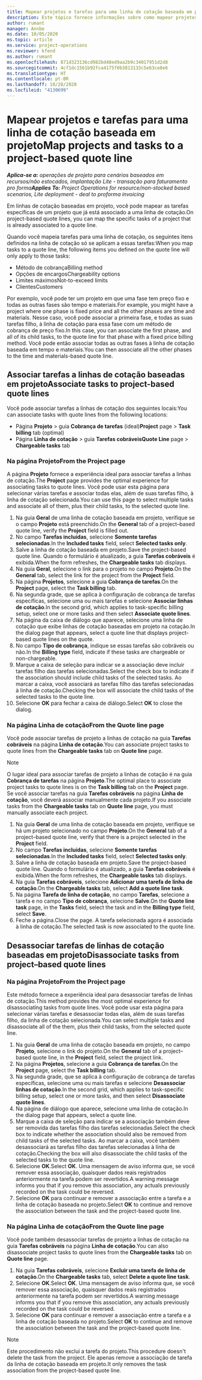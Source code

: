 ```yaml
---
title: Mapear projetos e tarefas para uma linha de cotação baseada em projeto
description: Este tópico fornece informações sobre como mapear projetos e tarefas para uma linha de tarefa baseada em projeto.
author: rumant
manager: Annbe
ms.date: 10/05/2020
ms.topic: article
ms.service: project-operations
ms.reviewer: kfend
ms.author: rumant
ms.openlocfilehash: 871d323136cd982bd48ed9aa2b9c34017951d2d8
ms.sourcegitcommit: 4cf1dc1561b92fca4175f0b3813133c5e63ce8e6
ms.translationtype: HT
ms.contentlocale: pt-BR
ms.lasthandoff: 10/28/2020
ms.locfileid: "4130699"
---
```

# <a name="map-projects-and-tasks-to-a-project-based-quote-line"></a><span data-ttu-id="a902f-103">Mapear projetos e tarefas para uma linha de cotação baseada em projeto</span><span class="sxs-lookup"><span data-stu-id="a902f-103">Map projects and tasks to a project-based quote line</span></span>

<span data-ttu-id="a902f-104">_**Aplica-se a:** operações de projeto para cenários baseados em recursos/não estocados, implantação Lite - transação para faturamento pro forma_</span><span class="sxs-lookup"><span data-stu-id="a902f-104">_**Applies To:** Project Operations for resource/non-stocked based scenarios, Lite deployment - deal to proforma invoicing_</span></span>

<span data-ttu-id="a902f-105">Em linhas de cotação baseadas em projeto, você pode mapear as tarefas específicas de um projeto que já está associado a uma linha de cotação.</span><span class="sxs-lookup"><span data-stu-id="a902f-105">On project-based quote lines, you can map the specific tasks of a project that is already associated to a quote line.</span></span>

<span data-ttu-id="a902f-106">Quando você mapeia tarefas para uma linha de cotação, os seguintes itens definidos na linha de cotação só se aplicam a essas tarefas:</span><span class="sxs-lookup"><span data-stu-id="a902f-106">When you map tasks to a quote line, the following items you defined on the quote line will only apply to those tasks:</span></span>

- <span data-ttu-id="a902f-107">Método de cobrança</span><span class="sxs-lookup"><span data-stu-id="a902f-107">Billing method</span></span>
- <span data-ttu-id="a902f-108">Opções de encargos</span><span class="sxs-lookup"><span data-stu-id="a902f-108">Chargeability options</span></span>
- <span data-ttu-id="a902f-109">Limites máximos</span><span class="sxs-lookup"><span data-stu-id="a902f-109">Not-to-exceed limits</span></span>
- <span data-ttu-id="a902f-110">Clientes</span><span class="sxs-lookup"><span data-stu-id="a902f-110">Customers</span></span>

<span data-ttu-id="a902f-111">Por exemplo, você pode ter um projeto em que uma fase tem preço fixo e todas as outras fases são tempo e materiais.</span><span class="sxs-lookup"><span data-stu-id="a902f-111">For example, you might have a project where one phase is fixed price and all the other phases are time and materials.</span></span> <span data-ttu-id="a902f-112">Nesse caso, você pode associar a primeira fase, e todas as suas tarefas filho, à linha de cotação para essa fase com um método de cobrança de preço fixo.</span><span class="sxs-lookup"><span data-stu-id="a902f-112">In this case, you can associate the first phase, and all of its child tasks, to the quote line for that phase with a fixed price billing method.</span></span> <span data-ttu-id="a902f-113">Você pode então associar todas as outras fases à linha de cotação baseada em tempo e materiais.</span><span class="sxs-lookup"><span data-stu-id="a902f-113">You can then associate all the other phases to the time and materials-based quote line.</span></span>

## <a name="associate-tasks-to-project-based-quote-lines"></a><span data-ttu-id="a902f-114">Associar tarefas a linhas de cotação baseadas em projeto</span><span class="sxs-lookup"><span data-stu-id="a902f-114">Associate tasks to project-based quote lines</span></span>

<span data-ttu-id="a902f-115">Você pode associar tarefas a linhas de cotação dos seguintes locais:</span><span class="sxs-lookup"><span data-stu-id="a902f-115">You can associate tasks with quote lines from the following locations:</span></span>

- <span data-ttu-id="a902f-116">Página **Projeto** > guia **Cobrança de tarefas** (ideal)</span><span class="sxs-lookup"><span data-stu-id="a902f-116">**Project** page > **Task billing** tab (optimal)</span></span>
- <span data-ttu-id="a902f-117">Página **Linha de cotação** > guia **Tarefas cobráveis**</span><span class="sxs-lookup"><span data-stu-id="a902f-117">**Quote Line** page > **Chargeable tasks** tab</span></span> 

### <a name="from-the-project-page"></a><span data-ttu-id="a902f-118">Na página Projeto</span><span class="sxs-lookup"><span data-stu-id="a902f-118">From the Project page</span></span>

<span data-ttu-id="a902f-119">A página **Projeto** fornece a experiência ideal para associar tarefas a linhas de cotação.</span><span class="sxs-lookup"><span data-stu-id="a902f-119">The **Project** page provides the optimal experience for associating tasks to quote lines.</span></span> <span data-ttu-id="a902f-120">Você pode usar esta página para selecionar várias tarefas e associar todas elas, além de suas tarefas filho, à linha de cotação selecionada.</span><span class="sxs-lookup"><span data-stu-id="a902f-120">You can use this page to select multiple tasks and associate all of them, plus their child tasks, to the selected quote line.</span></span>

1. <span data-ttu-id="a902f-121">Na guia **Geral** de uma linha de cotação baseada em projeto, verifique se o campo **Projeto** está preenchido.</span><span class="sxs-lookup"><span data-stu-id="a902f-121">On the **General** tab of a project–based quote line, verify the **Project** field is filled out.</span></span>
2. <span data-ttu-id="a902f-122">No campo **Tarefas incluídas**, selecione **Somente tarefas selecionadas**.</span><span class="sxs-lookup"><span data-stu-id="a902f-122">In the **Included tasks** field, select **Selected tasks only**.</span></span>
3. <span data-ttu-id="a902f-123">Salve a linha de cotação baseada em projeto.</span><span class="sxs-lookup"><span data-stu-id="a902f-123">Save the project-based quote line.</span></span> <span data-ttu-id="a902f-124">Quando o formulário é atualizado, a guia **Tarefas cobráveis** é exibida.</span><span class="sxs-lookup"><span data-stu-id="a902f-124">When the form refreshes, the **Chargeable tasks** tab displays.</span></span>
4. <span data-ttu-id="a902f-125">Na guia **Geral**, selecione o link para o projeto no campo **Projeto**.</span><span class="sxs-lookup"><span data-stu-id="a902f-125">On the **General** tab, select the link for the project from the **Project** field.</span></span>
5. <span data-ttu-id="a902f-126">Na página **Projetos**, selecione a guia **Cobrança de tarefas**.</span><span class="sxs-lookup"><span data-stu-id="a902f-126">On the **Project** page, select the **Task billing** tab.</span></span>
6. <span data-ttu-id="a902f-127">Na segunda grade, que se aplica à configuração de cobrança de tarefas específicas, selecione uma ou mais tarefas e selecione **Associar linhas de cotação**.</span><span class="sxs-lookup"><span data-stu-id="a902f-127">In the second grid, which applies to task-specific billing setup, select one or more tasks and then select **Associate quote lines**.</span></span>
7. <span data-ttu-id="a902f-128">Na página da caixa de diálogo que aparece, selecione uma linha de cotação que exibe linhas de cotação baseadas em projeto na cotação.</span><span class="sxs-lookup"><span data-stu-id="a902f-128">In the dialog page that appears, select a quote line that displays project-based quote lines on the quote.</span></span>
8. <span data-ttu-id="a902f-129">No campo **Tipo de cobrança**, indique se essas tarefas são cobráveis ou não.</span><span class="sxs-lookup"><span data-stu-id="a902f-129">In the **Billing type** field, indicate if these tasks are chargeable or non-chargeable.</span></span>
9. <span data-ttu-id="a902f-130">Marque a caixa de seleção para indicar se a associação deve incluir tarefas filho das tarefas selecionadas.</span><span class="sxs-lookup"><span data-stu-id="a902f-130">Select the check box to indicate if the association should include child tasks of the selected tasks.</span></span> <span data-ttu-id="a902f-131">Ao marcar a caixa, você associará as tarefas filho das tarefas selecionadas à linha de cotação.</span><span class="sxs-lookup"><span data-stu-id="a902f-131">Checking the box will associate the child tasks of the selected tasks to the quote line.</span></span>
10. <span data-ttu-id="a902f-132">Selecione **OK** para fechar a caixa de diálogo.</span><span class="sxs-lookup"><span data-stu-id="a902f-132">Select **OK** to close the dialog.</span></span>

### <a name="from-the-quote-line-page"></a><span data-ttu-id="a902f-133">Na página Linha de cotação</span><span class="sxs-lookup"><span data-stu-id="a902f-133">From the Quote line page</span></span>

<span data-ttu-id="a902f-134">Você pode associar tarefas de projeto a linhas de cotação na guia **Tarefas cobráveis** na página **Linha de cotação**.</span><span class="sxs-lookup"><span data-stu-id="a902f-134">You can associate project tasks to quote lines from the **Chargeable tasks** tab on **Quote line** page.</span></span>

>[!NOTE]
><span data-ttu-id="a902f-135">O lugar ideal para associar tarefas de projeto a linhas de cotação é na guia **Cobrança de tarefas** na página **Projeto**.</span><span class="sxs-lookup"><span data-stu-id="a902f-135">The optimal place to associate project tasks to quote lines is on the **Task billing** tab on the **Project** page.</span></span> <span data-ttu-id="a902f-136">Se você associar tarefas na guia **Tarefas cobráveis** na página **Linha de cotação**, você deverá associar manualmente cada projeto.</span><span class="sxs-lookup"><span data-stu-id="a902f-136">If you associate tasks from the **Chargeable tasks** tab on **Quote line** page, you must manually associate each project.</span></span>

1. <span data-ttu-id="a902f-137">Na guia **Geral** de uma linha de cotação baseada em projeto, verifique se há um projeto selecionado no campo **Projeto**.</span><span class="sxs-lookup"><span data-stu-id="a902f-137">On the **General** tab of a project–based quote line, verify that there is a project selected in the **Project** field.</span></span>
2. <span data-ttu-id="a902f-138">No campo **Tarefas incluídas**, selecione **Somente tarefas selecionadas**.</span><span class="sxs-lookup"><span data-stu-id="a902f-138">In the **Included tasks** field, select **Selected tasks only**.</span></span>
3. <span data-ttu-id="a902f-139">Salve a linha de cotação baseada em projeto.</span><span class="sxs-lookup"><span data-stu-id="a902f-139">Save the project-based quote line.</span></span> <span data-ttu-id="a902f-140">Quando o formulário é atualizado, a guia **Tarefas cobráveis** é exibida.</span><span class="sxs-lookup"><span data-stu-id="a902f-140">When the form refreshes, the **Chargeable tasks** tab displays.</span></span>
4. <span data-ttu-id="a902f-141">Na guia **Tarefas cobráveis**, selecione **Adicionar uma tarefa de linha de cotação**.</span><span class="sxs-lookup"><span data-stu-id="a902f-141">On the **Chargeable tasks** tab, select **Add a quote line task**.</span></span>
5. <span data-ttu-id="a902f-142">Na página **Tarefa de linha de cotação**, no campo **Tarefas**, selecione a tarefa e no campo **Tipo de cobrança**, selecione **Salve**.</span><span class="sxs-lookup"><span data-stu-id="a902f-142">On the **Quote line task** page, in the **Tasks** field, select the task and in the **Billing type** field, select **Save**.</span></span> 
6. <span data-ttu-id="a902f-143">Feche a página.</span><span class="sxs-lookup"><span data-stu-id="a902f-143">Close the page.</span></span> <span data-ttu-id="a902f-144">A tarefa selecionada agora é associada à linha de cotação.</span><span class="sxs-lookup"><span data-stu-id="a902f-144">The selected task is now associated to the quote line.</span></span>

## <a name="disassociate-tasks-from-projectbased-quote-lines"></a><span data-ttu-id="a902f-145">Desassociar tarefas de linhas de cotação baseadas em projeto</span><span class="sxs-lookup"><span data-stu-id="a902f-145">Disassociate tasks from project–based quote lines</span></span>

### <a name="from-the-project-page"></a><span data-ttu-id="a902f-146">Na página Projeto</span><span class="sxs-lookup"><span data-stu-id="a902f-146">From the Project page</span></span>

<span data-ttu-id="a902f-147">Este método fornece a experiência ideal para desassociar tarefas de linhas de cotação.</span><span class="sxs-lookup"><span data-stu-id="a902f-147">This method provides the most optimal experience for disassociating tasks from quote lines.</span></span> <span data-ttu-id="a902f-148">Você pode usar esta página para selecionar várias tarefas e desassociar todas elas, além de suas tarefas filho, da linha de cotação selecionada.</span><span class="sxs-lookup"><span data-stu-id="a902f-148">You can select multiple tasks and disassociate all of the them, plus their child tasks, from the selected quote line.</span></span>

1. <span data-ttu-id="a902f-149">Na guia **Geral** de uma linha de cotação baseada em projeto, no campo **Projeto**, selecione o link do projeto.</span><span class="sxs-lookup"><span data-stu-id="a902f-149">On the **General** tab of a project–based quote line, in the **Project** field, select the project link.</span></span>
2. <span data-ttu-id="a902f-150">Na página **Projetos**, selecione a guia **Cobrança de tarefas**.</span><span class="sxs-lookup"><span data-stu-id="a902f-150">On the **Project** page, select the **Task billing** tab.</span></span>
3. <span data-ttu-id="a902f-151">Na segunda grade, que se aplica à configuração de cobrança de tarefas específicas, selecione uma ou mais tarefas e selecione **Desassociar linhas de cotação**.</span><span class="sxs-lookup"><span data-stu-id="a902f-151">In the second grid, which applies to task-specific billing setup, select one or more tasks, and then select **Disassociate quote lines**.</span></span>
4. <span data-ttu-id="a902f-152">Na página de diálogo que aparece, selecione uma linha de cotação.</span><span class="sxs-lookup"><span data-stu-id="a902f-152">In the dialog page that appears, select a quote line.</span></span>
5. <span data-ttu-id="a902f-153">Marque a caixa de seleção para indicar se a associação também deve ser removida das tarefas filho das tarefas selecionadas.</span><span class="sxs-lookup"><span data-stu-id="a902f-153">Select the check box to indicate whether the association should also be removed from child tasks of the selected tasks.</span></span> <span data-ttu-id="a902f-154">Ao marcar a caixa, você também desassociará as tarefas filho das tarefas selecionadas à linha de cotação.</span><span class="sxs-lookup"><span data-stu-id="a902f-154">Checking the box will also disassociate the child tasks of the selected tasks to the quote line.</span></span>
6. <span data-ttu-id="a902f-155">Selecione **OK**.</span><span class="sxs-lookup"><span data-stu-id="a902f-155">Select **OK**.</span></span> <span data-ttu-id="a902f-156">Uma mensagem de aviso informa que, se você remover essa associação, quaisquer dados reais registrados anteriormente na tarefa podem ser revertidos.</span><span class="sxs-lookup"><span data-stu-id="a902f-156">A warning message informs you that if you remove this association, any actuals previously recorded on the task could be reversed.</span></span> 
7. <span data-ttu-id="a902f-157">Selecione **OK** para continuar e remover a associação entre a tarefa e a linha de cotação baseada no projeto.</span><span class="sxs-lookup"><span data-stu-id="a902f-157">Select **OK** to continue and remove the association between the task and the project-based quote line.</span></span>

### <a name="from-the-quote-line-page"></a><span data-ttu-id="a902f-158">Na página Linha de cotação</span><span class="sxs-lookup"><span data-stu-id="a902f-158">From the Quote line page</span></span>

<span data-ttu-id="a902f-159">Você pode também desassociar tarefas de projeto a linhas de cotação na guia **Tarefas cobráveis** na página **Linha de cotação**.</span><span class="sxs-lookup"><span data-stu-id="a902f-159">You can also disassociate project tasks to quote lines from the **Chargeable tasks** tab on **Quote line** page.</span></span>

1. <span data-ttu-id="a902f-160">Na guia **Tarefas cobráveis**, selecione **Excluir uma tarefa de linha de cotação**.</span><span class="sxs-lookup"><span data-stu-id="a902f-160">On the **Chargeable tasks** tab, select **Delete a quote line task**.</span></span>
2. <span data-ttu-id="a902f-161">Selecione **OK**.</span><span class="sxs-lookup"><span data-stu-id="a902f-161">Select **OK**.</span></span> <span data-ttu-id="a902f-162">Uma mensagem de aviso informa que, se você remover essa associação, quaisquer dados reais registrados anteriormente na tarefa podem ser revertidos.</span><span class="sxs-lookup"><span data-stu-id="a902f-162">A warning message informs you that if you remove this association, any actuals previously recorded on the task could be reversed.</span></span> 
3. <span data-ttu-id="a902f-163">Selecione **OK** para continuar e remover a associação entre a tarefa e a linha de cotação baseada no projeto.</span><span class="sxs-lookup"><span data-stu-id="a902f-163">Select **OK** to continue and remove the association between the task and the project-based quote line.</span></span>

>[!NOTE]
> <span data-ttu-id="a902f-164">Este procedimento não exclui a tarefa do projeto.</span><span class="sxs-lookup"><span data-stu-id="a902f-164">This procedure doesn't delete the task from the project.</span></span> <span data-ttu-id="a902f-165">Ele apenas remove a associação de tarefa da linha de cotação baseada em projeto.</span><span class="sxs-lookup"><span data-stu-id="a902f-165">It only removes the task association from the project-based quote line.</span></span>
